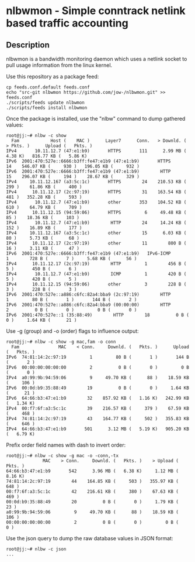 # nlbwmon - Simple conntrack netlink based traffic accounting

## Description

nlbwmon is a bandwidth monitoring daemon which uses a netlink socket to pull usage information from the linux kernel.  

Use this repository as a package feed:

    cp feeds.conf.default feeds.conf
    echo "src-git nlbwmon https://github.com/jow-/nlbwmon.git" >> feeds.conf
    ./scripts/feeds update nlbwmon
    ./scripts/feeds install nlbwmon

Once the package is installed, use the "nlbw" command to dump gathered values:

    root@jj:~# nlbw -c show
      Fam            Host (    MAC )      Layer7      Conn.   > Downld. ( > Pkts. )      Upload (   Pkts. )
    IPv4       10.11.12.7 (47:e1:b9)       HTTPS       111      2.99 MB (   4.38 K)   816.77 KB (   5.86 K)
    IPv6  2001:470:527e::6666:b3ff:fe47:e1b9 (47:e1:b9)       HTTPS        14    546.07 KB (     930 )   196.05 KB (     932 )
    IPv6  2001:470:527e::6666:b3ff:fe47:e1b9 (47:e1:b9)        HTTP        15    296.07 KB (     194 )    28.67 KB (     329 )
    IPv4     10.11.12.167 (a3:5c:1c)       HTTPS        24    210.53 KB (     299 )    61.86 KB (     400 )
    IPv4      10.11.12.17 (2c:97:19)       HTTPS        31    163.54 KB (     481 )   352.28 KB (     593 )
    IPv4       10.11.12.7 (47:e1:b9)       other       353    104.52 KB (     610 )    64.79 KB (     709 )
    IPv4      10.11.12.15 (94:59:06)       HTTPS         6     49.48 KB (      85 )    18.36 KB (     103 )
    IPv4       10.11.12.7 (47:e1:b9)        HTTP        24     14.24 KB (     152 )    16.89 KB (     177 )
    IPv4     10.11.12.167 (a3:5c:1c)       other        15      6.03 KB (      80 )     5.73 KB (      68 )
    IPv4      10.11.12.17 (2c:97:19)       other        11        800 B (      16 )     3.11 KB (      47 )
    IPv6  2001:470:527e::6666:b3ff:fe47:e1b9 (47:e1:b9)   IPv6-ICMP         1        728 B (       7 )     5.68 KB (      56 )
    IPv4      10.11.12.17 (2c:97:19)        HTTP         1        456 B (       5 )       450 B (       6 )
    IPv4       10.11.12.7 (47:e1:b9)        ICMP         1        420 B (       5 )       420 B (       5 )
    IPv4      10.11.12.15 (94:59:06)       other         3        228 B (       3 )       228 B (       3 )
    IPv6  2001:470:527e::a886:c6fc:82a4:bba9 (2c:97:19)        HTTP         1         80 B (       1 )       144 B (       2 )
    IPv6  2001:470:527e::a886:c6fc:82a4:bba9 (00:00:00)        HTTP         2          0 B (       0 )         0 B (       0 )
    IPv6  2001:470:527e::1 (35:88:49)        HTTP        18          0 B (       0 )     1.64 KB (      21 )

Use -g (group) and -o (order) flags to influence output:

    root@jj:~# nlbw -c show -g mac,fam -o conn
      Fam               MAC    < Conn.     Downld. (   Pkts. )      Upload (   Pkts. )
    IPv6  74:81:14:2c:97:19         1         80 B (       1 )       144 B (       2 )
    IPv6  00:00:00:00:00:00         2          0 B (       0 )         0 B (       0 )
    IPv4  a0:99:9b:94:59:06         9     49.70 KB (      88 )    18.59 KB (     106 )
    IPv6  00:0d:b9:35:88:49        19          0 B (       0 )     1.64 KB (      21 )
    IPv6  64:66:b3:47:e1:b9        32    857.92 KB (   1.16 K)   242.99 KB (   1.34 K)
    IPv4  00:f7:6f:a3:5c:1c        39    216.57 KB (     379 )    67.59 KB (     468 )
    IPv4  74:81:14:2c:97:19        43    164.77 KB (     502 )   355.83 KB (     646 )
    IPv4  64:66:b3:47:e1:b9       501      3.12 MB (   5.19 K)   905.20 KB (   6.79 K)

Prefix order field names with dash to invert order:

    root@jj:~# nlbw -c show -g mac -o -conn,-tx
                  MAC    > Conn.     Downld. (   Pkts. )    > Upload (   Pkts. )
    64:66:b3:47:e1:b9       542      3.96 MB (   6.38 K)     1.12 MB (   8.16 K)
    74:81:14:2c:97:19        44    164.85 KB (     503 )   355.97 KB (     648 )
    00:f7:6f:a3:5c:1c        42    216.61 KB (     380 )    67.63 KB (     469 )
    00:0d:b9:35:88:49        20          0 B (       0 )     1.79 KB (      23 )
    a0:99:9b:94:59:06         9     49.70 KB (      88 )    18.59 KB (     106 )
    00:00:00:00:00:00         2          0 B (       0 )         0 B (       0 )

Use the json query to dump the raw database values in JSON format:

    root@jj:~# nlbw -c json
    ...
